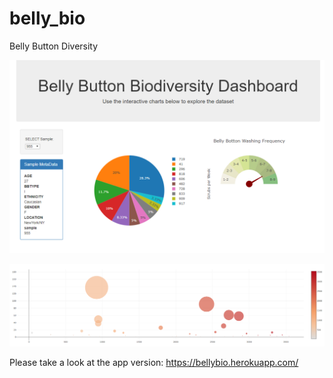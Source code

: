 # belly_bio
Belly Button Diversity

![belly_bio](Images/belly1b.png)

![belly_bio](Images/belly2b.png)

Please take a look at the app version:
https://bellybio.herokuapp.com/
